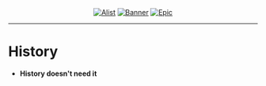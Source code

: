 <div align="center">
    <a href="https://github.com/AlistGo/alist" target="_blank" style="display: inline-block;">
        <img alt="Alist" src="https://img.shields.io/github/v/release/AlistGo/alist?color=blueviolet&label=Alist&logo=github" />
    </a>
    <a href="https://github.com/youth5201314/banner" target="_blank" style="display: inline-block;">
        <img alt="Banner" src="https://img.shields.io/badge/Banner-v2.0-darkgreen?logo=github" />
    </a>
    <a href="https://github.com/Kchengz/epic-designer" target="_blank" style="display: inline-block;">
        <img alt="Epic" src="https://img.shields.io/badge/Epic-develop-blue?logo=github" />
    </a>
</div>

---

# History

- **History doesn't need it**